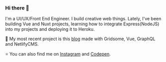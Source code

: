 ### Hi there 👋

<!--
**sashatran/sashatran** is a ✨ _special_ ✨ repository because its `README.md` (this file) appears on your GitHub profile.

Here are some ideas to get you started:

- 🔭 I’m currently working on ...
- 🌱 I’m currently learning ...
- 👯 I’m looking to collaborate on ...
- 🤔 I’m looking for help with ...
- 💬 Ask me about ...
- 📫 How to reach me: ...
- 😄 Pronouns: ...
- ⚡ Fun fact: ...
-->

I'm a UI/UX/Front End Engineer. I build creative web things. Lately, I've been building Vue and Nuxt projects, learning how to integrate Express(NodeJS) into my projects and deploying it to Heroku. 

📗 My most recent project is this [blog](https://sashatran-blog.netlify.app/) made with Gridsome, Vue, GraphQL and NetlifyCMS.

⭐️ You can also find me on [Instagram](https://www.instagram.com/sasha.codes/) and [Codepen](https://codepen.io/sashatran). 
